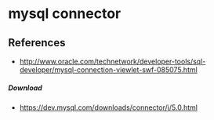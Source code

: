 # mysql connector

## References
* http://www.oracle.com/technetwork/developer-tools/sql-developer/mysql-connection-viewlet-swf-085075.html

##### Download
* https://dev.mysql.com/downloads/connector/j/5.0.html
